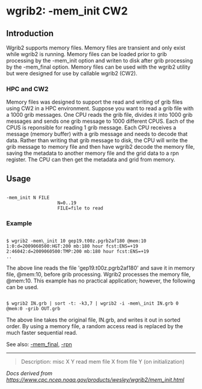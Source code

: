 # wgrib2: -mem_init CW2

## Introduction

Wgrib2 supports memory files. Memory files are transient and only exist
while wgrib2 is running. Memory files
can be loaded prior to grib processing by the -mem_init option
and writen to disk after grib processing by the -mem_final option.
Memory files can be used with the wgrib2 utility but were designed for use by callable wgrib2 (CW2).

### HPC and CW2

Memory files was designed to support the read and writing of grib files using CW2 in
a HPC environment. Suppose you want to read a grib file with a 1000 grib messages.
One CPU reads the grib file, divides it into 1000 grib messages and sends one
grib message to 1000 different CPUS. Each of the CPUS is reponsible for
reading 1 grib message. Each CPU receives a message (memory buffer) with
a grib message and needs to decode that data. Rather than writing that
grib message to disk, the CPU will write the grib message to memory file
and then have wgrib2 decode the memory file, saving the metadata to another
memory file and the grid data to a rpn register. The CPU can then get the
metadata and grid from memory.

## Usage

```

-mem_init N FILE
                   N=0..19
                   FILE=file to read

```

### Example

```

$ wgrib2 -mem\_init 10 gep19.t00z.pgrb2af180 @mem:10
1:0:d=2009060500:HGT:200 mb:180 hour fcst:ENS=+19
2:46042:d=2009060500:TMP:200 mb:180 hour fcst:ENS=+19
..

```

The above line reads the file 'gep19.t00z.pgrb2af180' and save it in
memory file, @mem:10, before grib processing. Wgrib2 processes
the memory file, @mem:10. This example has no practical application;
however, the following can be used.

```

$ wgrib2 IN.grb | sort -t: -k3,7 | wgrib2 -i -mem\_init IN.grb 0 @mem:0 -grib OUT.grb

```

The above line takes the original file, IN.grb, and writes it out in sorted order. By using
a memory file, a random access read is replaced by the much faster sequential read.

See also: [-mem_final](./mem_final.md),
[-rpn](./rpn.md)

---

> Description: misc X Y read mem file X from file Y (on initialization)

_Docs derived from <https://www.cpc.ncep.noaa.gov/products/wesley/wgrib2/mem_init.html>_
